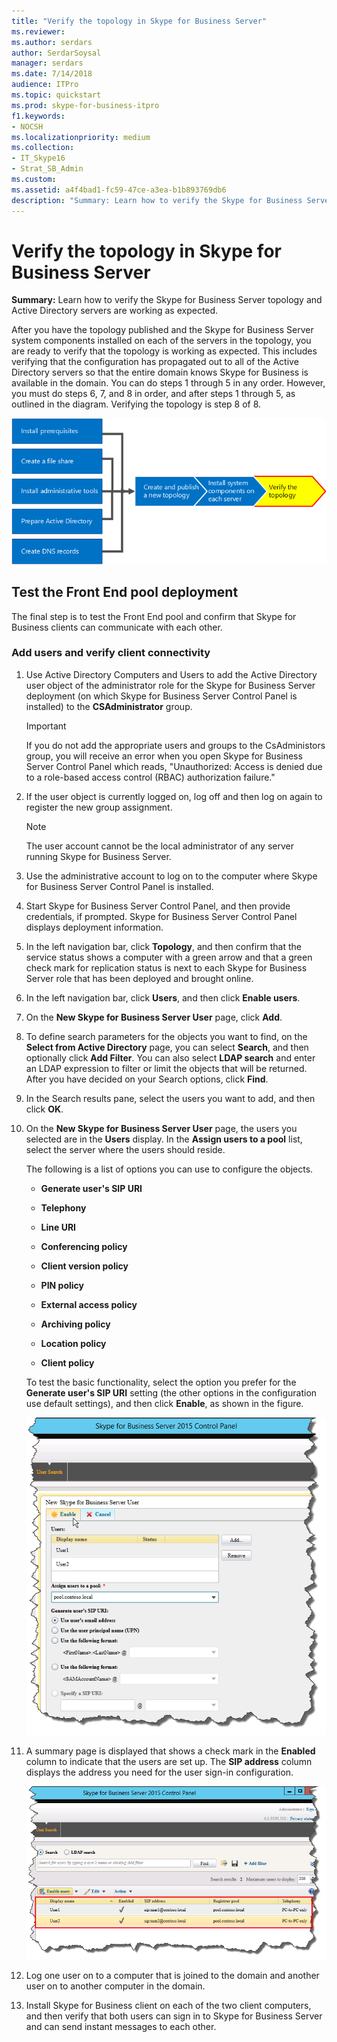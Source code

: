 ```yaml
---
title: "Verify the topology in Skype for Business Server"
ms.reviewer: 
ms.author: serdars
author: SerdarSoysal
manager: serdars
ms.date: 7/14/2018
audience: ITPro
ms.topic: quickstart
ms.prod: skype-for-business-itpro
f1.keywords:
- NOCSH
ms.localizationpriority: medium
ms.collection: 
- IT_Skype16
- Strat_SB_Admin
ms.custom: 
ms.assetid: a4f4bad1-fc59-47ce-a3ea-b1b893769db6
description: "Summary: Learn how to verify the Skype for Business Server topology and Active Directory servers are working as expected."
---
```


# Verify the topology in Skype for Business Server
 
**Summary:** Learn how to verify the Skype for Business Server topology and Active Directory servers are working as expected.
  
After you have the topology published and the Skype for Business Server system components installed on each of the servers in the topology, you are ready to verify that the topology is working as expected. This includes verifying that the configuration has propagated out to all of the Active Directory servers so that the entire domain knows Skype for Business is available in the domain. You can do steps 1 through 5 in any order. However, you must do steps 6, 7, and 8 in order, and after steps 1 through 5, as outlined in the diagram. Verifying the topology is step 8 of 8.
  
![Overview diagram.](../../media/c8698b53-1282-4978-a9a6-ca3f7a778f60.png)
  
## Test the Front End pool deployment

The final step is to test the Front End pool and confirm that Skype for Business clients can communicate with each other. 
  
### Add users and verify client connectivity

1. Use Active Directory Computers and Users to add the Active Directory user object of the administrator role for the Skype for Business Server deployment (on which Skype for Business Server Control Panel is installed) to the **CSAdministrator** group.
    
    > [!IMPORTANT]
    > If you do not add the appropriate users and groups to the CsAdministors group, you will receive an error when you open Skype for Business Server Control Panel which reads, "Unauthorized: Access is denied due to a role-based access control (RBAC) authorization failure." 
  
2. If the user object is currently logged on, log off and then log on again to register the new group assignment.
    
    > [!NOTE]
    > The user account cannot be the local administrator of any server running Skype for Business Server. 
  
3. Use the administrative account to log on to the computer where Skype for Business Server Control Panel is installed.
    
4. Start Skype for Business Server Control Panel, and then provide credentials, if prompted. Skype for Business Server Control Panel displays deployment information.
    
5. In the left navigation bar, click **Topology**, and then confirm that the service status shows a computer with a green arrow and that a green check mark for replication status is next to each Skype for Business Server role that has been deployed and brought online. 
    
6. In the left navigation bar, click **Users**, and then click **Enable users**. 
    
7. On the **New Skype for Business Server User** page, click **Add**.
    
8. To define search parameters for the objects you want to find, on the **Select from Active Directory** page, you can select **Search**, and then optionally click **Add Filter**. You can also select **LDAP search** and enter an LDAP expression to filter or limit the objects that will be returned. After you have decided on your Search options, click **Find**.
    
9. In the Search results pane, select the users you want to add, and then click **OK**.
    
10. On the **New Skype for Business Server User** page, the users you selected are in the **Users** display. In the **Assign users to a pool** list, select the server where the users should reside.
    
    The following is a list of options you can use to configure the objects.
    
    - **Generate user's SIP URI**
    
    - **Telephony**
    
    - **Line URI**
    
    - **Conferencing policy**
    
    - **Client version policy**
    
    - **PIN policy**
    
    - **External access policy**
    
    - **Archiving policy**
    
    - **Location policy**
    
    - **Client policy**
    
    To test the basic functionality, select the option you prefer for the **Generate user's SIP URI** setting (the other options in the configuration use default settings), and then click **Enable**, as shown in the figure.
    
     ![Enable users in Control Panel.](../../media/7ee8717d-9a1f-4864-8f45-71071c88878f.png)
  
11. A summary page is displayed that shows a check mark in the **Enabled** column to indicate that the users are set up. The **SIP address** column displays the address you need for the user sign-in configuration.
    
     ![Users added to Skype for Business Server Control Panel.](../../media/8960548a-8d6d-44c5-bc01-6f9fb11b7588.png)
  
12. Log one user on to a computer that is joined to the domain and another user on to another computer in the domain.
    
13. Install Skype for Business client on each of the two client computers, and then verify that both users can sign in to Skype for Business Server and can send instant messages to each other.
    

